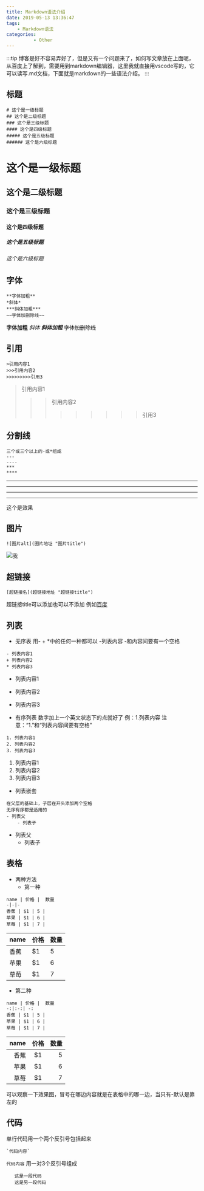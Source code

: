 ```yaml
---
title: Markdown语法介绍
date: 2019-05-13 13:36:47
tags: 
    - Markdown语法
categories:
          - Other
---
```


:::tip
博客是好不容易弄好了，但是又有一个问题来了，如何写文章放在上面呢，从百度上了解到，需要用到markdown编辑器，这里我就直接用vscode写的，它可以读写.md文档，下面就是markdown的一些语法介绍。
:::

<!-- more -->

## 标题

```
# 这个是一级标题
## 这个是二级标题
### 这个是三级标题
#### 这个是四级标题
##### 这个是五级标题
###### 这个是六级标题
```

# 这个是一级标题
## 这个是二级标题
### 这个是三级标题
#### 这个是四级标题
##### 这个是五级标题
###### 这个是六级标题

## 字体

```
**字体加粗**
*斜体*
***斜体加粗***
~~字体加删除线~~
```
**字体加粗**
*斜体*
***斜体加粗***
~~字体加删除线~~

## 引用

```
>引用内容1
>>>引用内容2
>>>>>>>>>引用3
```

>引用内容1
>>>引用内容2
>>>>>>>>>引用3

## 分割线

```
三个或三个以上的-或*组成
---
----
***
****
```

---
----
***
****
这个是效果

## 图片

```
![图片alt](图片地址 "图片title")
```
![我](https://ss3.bdstatic.com/70cFv8Sh_Q1YnxGkpoWK1HF6hhy/it/u=3070055457,3478407808&fm=26&gp=0.jpg "风景")

## 超链接

```
[超链接名](超链接地址 "超链接title")
```

超链接title可以添加也可以不添加
例如[百度](http://www.baidu.com)

## 列表

+ 无序表
用- + *中的任何一种都可以
-列表内容    -和内容间要有一个空格

```
- 列表内容1
+ 列表内容2
* 列表内容3
```

- 列表内容1
+ 列表内容2
* 列表内容3
+ 有序列表
数字加上一个英文状态下的点就好了
例：1.列表内容  注意：“1.”和“列表内容间要有空格”

```
1. 列表内容1
2. 列表内容2
3. 列表内容3
```

1. 列表内容1
2. 列表内容2
3. 列表内容3
+ 列表嵌套

```
在父层的基础上，子层在开头添加两个空格
无序有序都是适用的
- 列表父
    - 列表子
```

- 列表父
  - 列表子

## 表格

+ 两种方法
  + 第一种

```
name | 价格 |  数量  
-|-|-
香蕉 | $1 | 5 |
苹果 | $1 | 6 |
草莓 | $1 | 7 |
```

name | 价格 |  数量  
-|-|-
香蕉 | $1 | 5 |
苹果 | $1 | 6 |
草莓 | $1 | 7 |
  + 第二种

```
name | 价格 |  数量  
-:|:-:| -:
香蕉 | $1 | 5 |
苹果 | $1 | 6 |
草莓 | $1 | 7 |
```

name | 价格 |  数量  
-:|:-:| -:
香蕉 | $1 | 5 |
苹果 | $1 | 6 |
草莓 | $1 | 7 |
可以观察一下效果图，冒号在哪边内容就是在表格中的哪一边，当只有-默认是靠左的

## 代码

单行代码用一个两个反引号包括起来

```
`代码内容`
```

`代码内容`
用一对3个反引号组成

```
   这是一段代码
   这是另一段代码
```